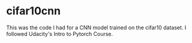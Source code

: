 # cifar10cnn
This was the code I had for a CNN model trained on the cifar10 dataset. I followed Udacity's Intro to Pytorch Course.
